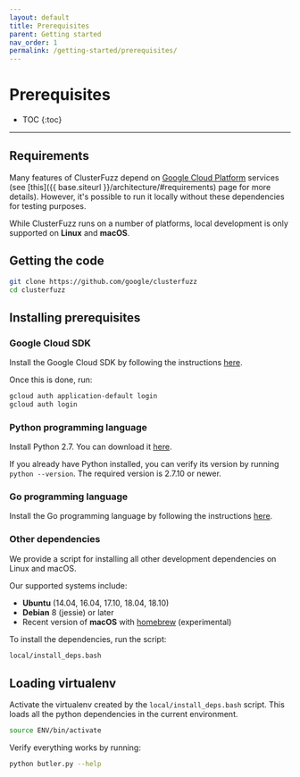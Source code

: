 ```yaml
---
layout: default
title: Prerequisites
parent: Getting started
nav_order: 1
permalink: /getting-started/prerequisites/
---
```


# Prerequisites

- TOC
{:toc}

---
## Requirements
Many features of ClusterFuzz depend on [Google Cloud
Platform](https://cloud.google.com) services (see
[this]({{ base.siteurl }}/architecture/#requirements) page for more details).
However, it's possible to run it locally without these dependencies for testing
purposes.

While ClusterFuzz runs on a number of platforms, local development is only
supported on **Linux** and **macOS**.

## Getting the code
```bash
git clone https://github.com/google/clusterfuzz
cd clusterfuzz
```

## Installing prerequisites

### Google Cloud SDK
Install the Google Cloud SDK by following the instructions
[here](https://cloud.google.com/sdk/).

Once this is done, run:

```bash
gcloud auth application-default login
gcloud auth login
```

### Python programming language
Install Python 2.7. You can download it
[here](https://www.python.org/downloads/release/python-2715/).

If you already have Python installed, you can verify its version by running `python --version`.
The required version is 2.7.10 or newer.

### Go programming language
Install the Go programming language by following the instructions
[here](https://golang.org/doc/install).


### Other dependencies
We provide a script for installing all other development dependencies on Linux
and macOS.

Our supported systems include:

- **Ubuntu** (14.04, 16.04, 17.10, 18.04, 18.10)
- **Debian** 8 (jessie) or later
- Recent version of **macOS** with [homebrew] (experimental)

To install the dependencies, run the script:
```bash
local/install_deps.bash
```

[homebrew]: https://brew.sh/

## Loading virtualenv
Activate the virtualenv created by the `local/install_deps.bash` script. This
loads all the python dependencies in the current environment.

```bash
source ENV/bin/activate
```

Verify everything works by running:
```bash
python butler.py --help
```
